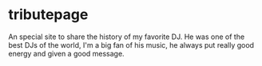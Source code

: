 # tributepage
An special site to share the history of my favorite DJ.
He was one of the best DJs of the world, I'm a big fan of his music, he always put really good energy and given a good message.

